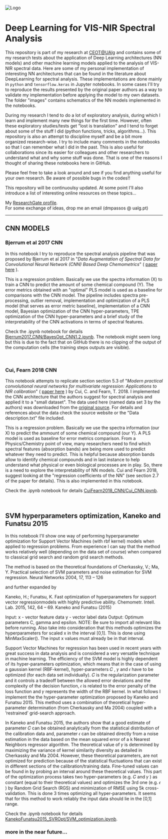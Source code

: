 ![Logo](https://github.com/dario-passos/DeepLearning_for_VIS-NIR_Spectra/blob/master/images/github_card.png)

# Deep Learning for VIS-NIR Spectral Analysis
This repository is part of my research at [CEOT@UAlg](https://www.ceot.ualg.pt/research-groups/sensing-and-biology]) and 
contains some of my research tests about the application of 
Deep Learning architectures (NN models) and other machine learning models applied to the analysis of VIS-NIR spectral data. 
Here are some of my personal implementation of interesting NN architectures that can be found in the literature about 
DeepLearning for spectral analysis. These implementations are done mainly in <code>python</code> and <code>tensorflow.keras</code> in Jupyter notebooks. In some cases I'll try to reproduce the results presented by the original paper authors as 
a way to validate my implementation before applying the model to my own datasets. The folder "images" contains schematics of the NN models implemented in the notebooks. 

During my research I tend to do a lot of exploratory analysis, during which I learn and implement many new things 
for the first time. However, often these exploratory studies/tests get "lost is translation" and I tend to forget 
about some of the stuff I did (python functions, tricks, algorithms...). This repository is also an attempt to discipline 
myself and be a bit more organized research-wise. I try to include many comments in the notebooks so that I can remember what 
I did in the past. This is also useful for collaborations since its easier for colleagues and other researchers to 
understand what and why some stuff was done. That is one of the reasons I thought of sharing these notebooks here in GitHub. 

Please feel free to take a look around and see if you find anything useful for your own research. Be aware of possible 
bugs in the codes!! 

This repository will be continuoulsy updated. At some point I'll also introduce a list of interesting online resources on these topics...


My [ResearchGate profile](https://www.researchgate.net/profile/Dario_Passos).<br>
For some exchange of ideas, drop me an email (dmpassos @ ualg.pt)<br>

<hr>

## CNN MODELS
### Bjerrum et al 2017 CNN

In this notebook I try to reproduce the spectral analysis pipeline that was proposed by Bjerrum et al 2017 in "*Data Augmentation of Spectral Data for Convolutional Neural Network (CNN) Based Deep Chemometrics*" ( [paper here](https://arxiv.org/abs/1710.01927) ). 

This is a regression problem. Basically we use the spectra information (X) to train a CNN to predict the amount of 
some chemical compound (Y). The error metrics obtained with an "optimal" PLS model is used as a baseline for comparisons with the 
CNN model. The pipeline includes spectra pre-processing, outlier removal, implementation and optimization of a PLS model 
(that serves as error metric baseline), implementation of a CNN model, Bayesian optimization of the CNN hyper-parameters, 
TPE optimization of the CNN hyper-parameters and a brief study of the interpretability of the CNN activations in terms
of spectral features.

Check the .ipynb notebook for details [Bjerrum2017_CNN/BayesOpt_CNN1.2.ipynb](/notebooks/Bjerrum2017_CNN/BayesOpt_CNN1.2.ipynb).
The notebook might seem long but this is due to the fact that on GitHub there is no clipping of the output of the computation
cells (the training steps outputs are visible).


<br>

### Cui, Fearn 2018 CNN

This notebook attempts to replicate section section 5.3 of "*Modern practical convolutional neural networks for multivariate regression: Applications to NIR calibration*" ( [paper here](https://www.sciencedirect.com/science/article/pii/S0169743918301382?via%3Dihub) ) by Cui, C. and Fearn, T. 2018. 
I implemented the CNN architecture that the authors suggest for spectral analysis and applied it to a "small dataset". The data used here (named data set 3 by the authors) was downloaded from the [original source](http://www.models.kvl.dk/wheat_kernels). For details and references about the data check the source website or the "Data description.txt" file included.

This is a regression problem. Basically we use the spectra information (our X) to predict the ammount of some chemical compound (our Y). A PLS model is used as baseline for error metrics comparison. 
From a Physics/Chemistry point of view, many researchers need to find which spectral features (absorption bands) are being more used to predict whatever they need to predict. This is helpful because absorption bands allow to identify chemical compounds and in last instance to help understand what physical or even biological processes are in play. So, there is a need to explore the interpretability of NN models. Cui and Fearn 2018, suggest looking at the "regression coefficients of the NN" (see section 2.7 of the paper for details). This is also implemented in this notebook.

Check the .ipynb notebook for details [CuiFearn2018_CNN/Cui_CNN.ipynb](/notebooks/CuiFearn2018_CNN/Cui_CNN.ipynb).

<br>


## SVM hyperparameters optimization, Kaneko and Funatsu 2015

In this notebook I'll show one way of performing hyperparameter optimization for Support Vector Machines (with rbf kernel) models when applied to regression problems. From experience I can say that the method works relatively well (depending on the data set of course) when compared to classical grid search and random grid search methods.

The method is based on the theoretical foundations of
Cherkassky, V.; Ma, Y. Practical selection of SVM parameters and noise estimation for SVM regression. Neural Networks 2004, 17, 113 – 126

and further expanded by

Kaneko, H.; Funatsu, K. Fast optimization of hyperparameters for support vector regressionmodels with highly predictive ability. Chemometr. Intell. Lab. 2015, 142, 64 – 69. Kaneko and Funatsu (2015)

Input: x - vector feature data y - vector label data Output: Optimum parameters C, gamma and epsilon. NOTE: Be sure to import all relevant libs before running. Also take into consideration that this methods optimizes the hyperparameters for scaled x in the interval [0,1]. This is done using MinMaxScaler(). The input x values must already be in that interval.

Support Vector Machines for regression has been used in recent years with great success in data analysis and is considered a very versatile technique in machine learning. The efficiency of the SVM model is highly dependent of its hyper-parameters optimization, which means that in the case of using a gaussian kernel (RBF-kernel), hyper-parameters  𝐶 ,  𝛾  and  𝜖  have to be optimized (for each data set individually).  𝐶  is the regularization parameter and it controls a tradeoff between the allowed error deviations and the complexity of the decision function,  𝜖  is related to the error penalty of the loss function and  𝛾  represents the width of the RBF kernel. In what follows I implement the the hyper-parameter optimization proposed by Kaneko and Funatsu 2015. This method uses a combination of theoretical hyper-parameter determination (from Cherkassky and Ma 2004) coupled with a ’restrained’ grid-search approach.

In Kaneko and Funatsu 2015, the authors show that a good estimate of parameter  𝐶  can be obtained analytically from the statistical distribution of the calibration data and, parameter  𝜖  can be obtained directly from a noise estimation in the data based on the mean squared error of a k Nearest Neighbors regressor algorithm. The theoretical value of  𝛾  is determined by maximizing the variance of kernel similarity diversity as detailed in Cherkassky and Ma 2004. However, these theoretical parameters, are not optimized for prediction because of the statistical fluctuations that can exist in different sections of the calibration/training data. Fine-tuned values can be found in by probing an interval around these theoretical values. This part of the optimization process takes two hyper-parameters (e.g.  𝐶  and  𝛾 ) as constant (equal to their theoretical values) and optimizes the 3rd one (e.g.  𝜖 ) by Random Grid Search (RGS) and minimization of RMSE using 5k cross-validation. This is done 3 times optimizing all hyper-parameters. It seems that for this method to work reliably the input data should lie in the [0,1] range.

Check the .ipynb notebook for details [KanekoFunatsu2015_SVROpt/SVM_optimization.ipynb](/notebooks/KanekoFunatsu2015_SVROpt/SVM_optimization.ipynb).

### more in the near future...
